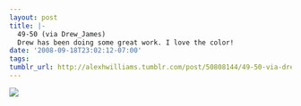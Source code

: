 ```yaml
---
layout: post
title: |-
  49-50 (via Drew_James)
  Drew has been doing some great work. I love the color!
date: '2008-09-18T23:02:12-07:00'
tags: 
tumblr_url: http://alexhwilliams.tumblr.com/post/50808144/49-50-via-drew-james-drew-has-been-doing-some
---
```

<img src="http://25.media.tumblr.com/EXq6qISREe1y8qd5LkX2Mc37o1_500.jpg"/>
